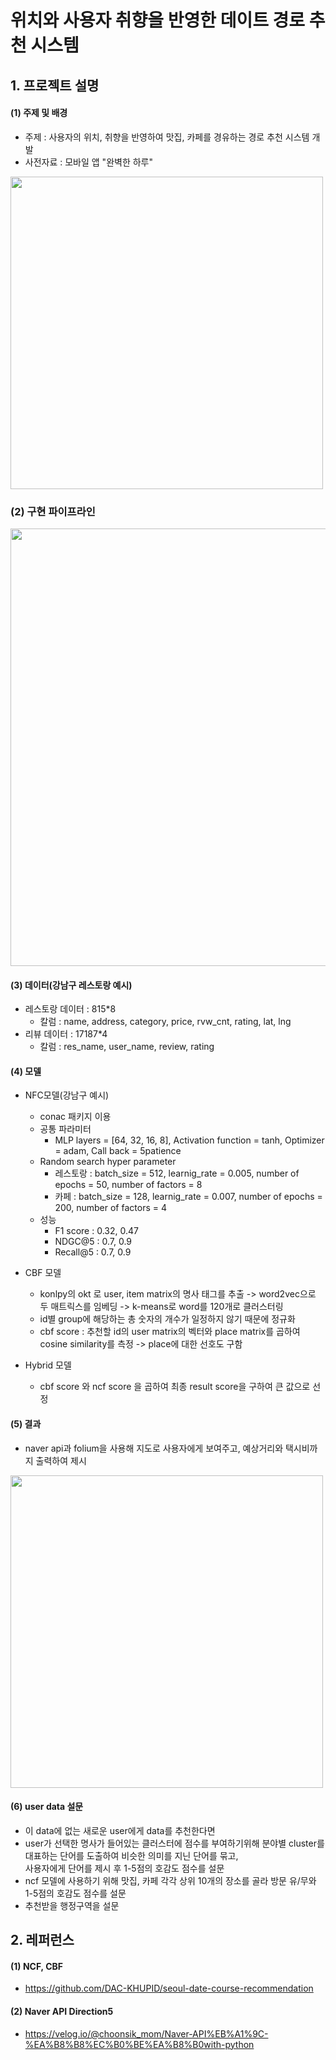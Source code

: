 # 위치와 사용자 취향을 반영한 데이트 경로 추천 시스템

## 1. 프로젝트 설명

#### (1) 주제 및 배경
- 주제 : 사용자의 위치, 취향을 반영하여 맛집, 카페를 경유하는 경로 추천 시스템 개발
- 사전자료 : 모바일 앱 "완벽한 하루"
<img width = "500" src="https://user-images.githubusercontent.com/102526342/222643233-05edbdee-350c-4b15-8480-ff731b39a6ff.png">

### (2) 구현 파이프라인

<img width = "700" src="https://user-images.githubusercontent.com/102526342/222798326-7024694a-aee2-4522-9829-9bc8a20e176e.png">


#### (3) 데이터(강남구 레스토랑 예시)
- 레스토랑 데이터 : 815*8
    - 칼럼 : name, address, category, price, rvw_cnt, rating, lat, lng
- 리뷰 데이터 : 17187*4
    - 칼럼 : res_name, user_name, review, rating
#### (4) 모델
- NFC모델(강남구 예시)
    - conac 패키지 이용
    - 공통 파라미터
        - MLP layers = [64, 32, 16, 8], Activation function = tanh, Optimizer = adam, Call back  = 5patience
    - Random search hyper parameter
        - 레스토랑 : batch_size =  512, learnig_rate = 0.005, number of epochs = 50, number of factors = 8
        - 카페 : batch_size =  128, learnig_rate = 0.007, number of epochs = 200, number of factors = 4      
    - 성능
        - F1 score : 0.32, 0.47
        - NDGC@5 : 0.7, 0.9
        - Recall@5 : 0.7, 0.9

- CBF 모델
    - konlpy의 okt 로 user, item matrix의 명사 태그를 추출 -> word2vec으로 두 매트릭스를 임베딩 -> k-means로 word를 120개로 클러스터링
    - id별 group에 해당하는 총 숫자의 개수가 일정하지 않기 때문에 정규화
    - cbf score : 추천할 id의 user matrix의 벡터와 place matrix를 곱하여 cosine similarity를 측정 -> place에 대한 선호도 구함

- Hybrid 모델 
    - cbf score 와 ncf score 을 곱하여 최종 result score을 구하여 큰 값으로 선정
 
 #### (5) 결과
 - naver api과 folium을 사용해 지도로 사용자에게 보여주고, 예상거리와 택시비까지 출력하여 제시
 
<img width = "500" src="https://user-images.githubusercontent.com/102526342/222643047-6b34f098-3ea7-453b-8dfc-c93e35247fd5.png">

 #### (6) user data 설문
 - 이 data에 없는 새로운 user에게 data를 추천한다면
 - user가 선택한 명사가 들어있는 클러스터에 점수를 부여하기위해 분야별 cluster를 대표하는 단어를 도출하여 비슷한 의미를 지닌 단어를 묶고,<br>
 사용자에게 단어를 제시 후 1-5점의 호감도 점수를 설문
 - ncf 모델에 사용하기 위해 맛집, 카페 각각 상위 10개의 장소를 골라 방문 유/무와 1-5점의 호감도 점수를 설문
 - 추천받을 행정구역을 설문
 

## 2. 레퍼런스
#### (1) NCF, CBF
- https://github.com/DAC-KHUPID/seoul-date-course-recommendation
#### (2) Naver API Direction5
- https://velog.io/@choonsik_mom/Naver-API%EB%A1%9C-%EA%B8%B8%EC%B0%BE%EA%B8%B0with-python
